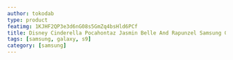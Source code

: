 ```yaml
---
author: tokodab
type: product
featimg: 1KJHF2QP3e3d6nG08s5GmZq4bsHld6PCf
title: Disney Cinderella Pocahontaz Jasmin Belle And Rapunzel Samsung Galaxy S9 Case
tags: [samsung, galaxy, s9]
category: [samsung]
---
```

